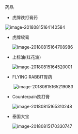 药品

- 虎牌跌打膏药

 ![image-20180815164140584](/var/folders/08/f1jkxhcn0gsbdb58551kzws80000gn/T/abnerworks.Typora/image-20180815164140584.png)

- 虎牌软膏

  ![image-20180815164708986](/var/folders/08/f1jkxhcn0gsbdb58551kzws80000gn/T/abnerworks.Typora/image-20180815164708986.png)

  

  

- 上标油(红花油)

  ![image-20180815164520001](/var/folders/08/f1jkxhcn0gsbdb58551kzws80000gn/T/abnerworks.Typora/image-20180815164520001.png)

  

- FLYING RABBIT胃药

  ​	![image-20180815165219083](/var/folders/08/f1jkxhcn0gsbdb58551kzws80000gn/T/abnerworks.Typora/image-20180815165219083.png)

  

- Counterpain跌打膏

  ![image-20180815165310248](/var/folders/08/f1jkxhcn0gsbdb58551kzws80000gn/T/abnerworks.Typora/image-20180815165310248.png)

- 泰国大宝

  ![image-20180815170330747](/var/folders/08/f1jkxhcn0gsbdb58551kzws80000gn/T/abnerworks.Typora/image-20180815170330747.png)

  

  

  

  



